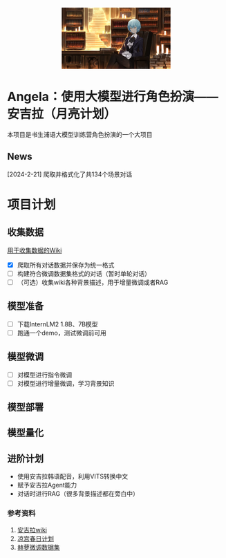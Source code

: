 <p align="center" width="100%">
  <img src="images\Angela.jpg" width="50%">
</p>

# Angela：使用大模型进行角色扮演——安吉拉（月亮计划）
本项目是书生浦语大模型训练营角色扮演的一个大项目
## News
[2024-2-21] 爬取并格式化了共134个场景对话

# 项目计划

## 收集数据
[用于收集数据的Wiki](https://library-of-ruina.fandom.com/zh/wiki/%E5%89%A7%E6%83%85)

- [x] 爬取所有对话数据并保存为统一格式 
- [ ] 构建符合微调数据集格式的对话（暂时单轮对话）
- [ ] （可选）收集wiki各种背景描述，用于增量微调或者RAG

## 模型准备
- [ ] 下载InternLM2 1.8B、7B模型
- [ ] 跑通一个demo，测试微调前可用

## 模型微调
- [ ] 对模型进行指令微调
- [ ] 对模型进行增量微调，学习背景知识

## 模型部署

## 模型量化

## 进阶计划
- 使用安吉拉韩语配音，利用VITS转换中文
- 赋予安吉拉Agent能力
- 对话时进行RAG（很多背景描述都在旁白中）

### 参考资料

1. [安吉拉wiki](https://libraryofruina.huijiwiki.com/wiki/%E5%AE%89%E5%90%89%E6%8B%89)
2. [凉宫春日计划](https://github.com/LC1332/Chat-Haruhi-Suzumiya)
3. [赫萝微调数据集](https://huggingface.co/datasets/while-nalu/horo2ds/tree/main)

